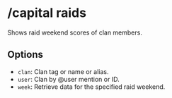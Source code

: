 # /capital raids

Shows raid weekend scores of clan members.

## Options

- `clan`: Clan tag or name or alias.
- `user`: Clan by @user mention or ID.
- `week`: Retrieve data for the specified raid weekend.

